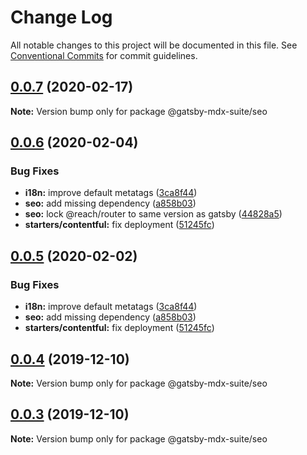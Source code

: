 # Change Log

All notable changes to this project will be documented in this file.
See [Conventional Commits](https://conventionalcommits.org) for commit guidelines.

## [0.0.7](https://github.com/axe312ger/gatsby-mdx-suite/compare/@gatsby-mdx-suite/seo@0.0.6...@gatsby-mdx-suite/seo@0.0.7) (2020-02-17)

**Note:** Version bump only for package @gatsby-mdx-suite/seo





## [0.0.6](https://github.com/axe312ger/gatsby-mdx-suite/compare/@gatsby-mdx-suite/seo@0.0.4...@gatsby-mdx-suite/seo@0.0.6) (2020-02-04)


### Bug Fixes

* **i18n:** improve default metatags ([3ca8f44](https://github.com/axe312ger/gatsby-mdx-suite/commit/3ca8f44c8471510cd45056c004fc6e21dbf5eafe))
* **seo:** add missing dependency ([a858b03](https://github.com/axe312ger/gatsby-mdx-suite/commit/a858b031b736feb53770c4df7664bed51530b44f))
* **seo:** lock @reach/router to same version as gatsby ([44828a5](https://github.com/axe312ger/gatsby-mdx-suite/commit/44828a5f06882333041c16da9c8dd26212f116b7))
* **starters/contentful:** fix deployment ([51245fc](https://github.com/axe312ger/gatsby-mdx-suite/commit/51245fce1d38a2b68535e473b2c42dbece01606c))





## [0.0.5](https://github.com/axe312ger/gatsby-mdx-suite/compare/@gatsby-mdx-suite/seo@0.0.4...@gatsby-mdx-suite/seo@0.0.5) (2020-02-02)


### Bug Fixes

* **i18n:** improve default metatags ([3ca8f44](https://github.com/axe312ger/gatsby-mdx-suite/commit/3ca8f44c8471510cd45056c004fc6e21dbf5eafe))
* **seo:** add missing dependency ([a858b03](https://github.com/axe312ger/gatsby-mdx-suite/commit/a858b031b736feb53770c4df7664bed51530b44f))
* **starters/contentful:** fix deployment ([51245fc](https://github.com/axe312ger/gatsby-mdx-suite/commit/51245fce1d38a2b68535e473b2c42dbece01606c))





## [0.0.4](https://github.com/axe312ger/gatsby-mdx-suite/compare/@gatsby-mdx-suite/seo@0.0.3...@gatsby-mdx-suite/seo@0.0.4) (2019-12-10)

**Note:** Version bump only for package @gatsby-mdx-suite/seo





## [0.0.3](https://github.com/axe312ger/gatsby-mdx-suite/compare/@gatsby-mdx-suite/seo@0.0.2...@gatsby-mdx-suite/seo@0.0.3) (2019-12-10)

**Note:** Version bump only for package @gatsby-mdx-suite/seo
